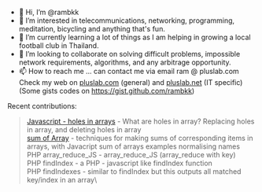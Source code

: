 - 👋 Hi, I’m @rambkk
- 👀 I’m interested in telecommunications, networking, programming, meditation, bicycling and anything that's fun.
- 🌱 I’m currently learning a lot of things as I am helping in growing a local football club in Thailand.
- 💞️ I’m looking to collaborate on solving difficult problems, impossible network requirements, algorithms, and any arbitrage opportunity.
- 📫 How to reach me ... can contact me via email ram @ pluslab.com
Check my web on [pluslab.com](https://pluslab.com) (general) and [pluslab.net](https://pluslab.net) (IT specific)
(Some gists codes on https://gist.github.com/rambkk)

Recent contributions:
> [Javascript - holes in arrays](https://github.com/rambkk/Javascript-hole-in-array) - What are holes in array? Replacing holes in array, and deleting holes in array\
> [sum of Array](https://github.com/rambkk/sum-of-Array) - techniques for making sums of corresponding items in arrays, with Javacript sum of arrays examples
normalising names\
> PHP array_reduce_JS - array_reduce_JS (array_reduce with key)\
> PHP findIndex - a PHP - javascript like findIndex function\
> PHP findIndexes - similar to findIndex but this outputs all matched key/index in an array\
<!---
rambkk/rambkk is a ✨ special ✨ repository because its ..... yes, it just is.
--->
